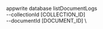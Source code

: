 appwrite database listDocumentLogs \
        --collectionId [COLLECTION_ID] \
        --documentId [DOCUMENT_ID] \



